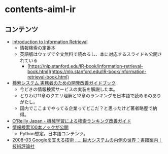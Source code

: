# contents-aiml-ir

## コンテンツ

- [Introduction to Information Retrieval](https://www.amazon.co.jp//dp/0521865719)
  - 情報検索の定番本
  - 英語版はウェブで全文無料で読めるし、本に対応するスライドも公開されている
    - [https://nlp.stanford.edu/IR-book/information-retrieval-book.html](https://nlp.stanford.edu/IR-book/information-retrieval-book.html)
- [検索システム 実務者のための開発改善ガイドブック](https://www.amazon.co.jp/dp/4908686130)
  - 今どきの情報検索サービスの実装を解説した本。
  - とりわけ11章のクエリ理解と12章のランキングを日本語で読めるのありがたし。
  - 国内でここまでやってる企業ってどこだ？と思ったけど著者略歴で納得。
- [O'Reilly Japan - 機械学習による検索ランキング改善ガイド](https://www.oreilly.co.jp/books/9784814400300/)
- [情報検索100本ノックが公開](https://github.com/ir100/ir100)
  - Python想定。日本語コンテンツ。
- [2008-03 Googleを支える技術 ……巨大システムの内側の世界：書籍案内｜技術評論社](https://gihyo.jp/book/2008/978-4-7741-3432-1)
